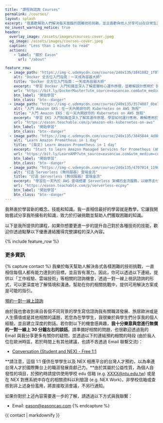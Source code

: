 ```yaml
---
title: "課程與諮詢 Courses"
permalink: /courses/
layout: splash
excerpt: "我喜歡幫助人們解決每天面臨的困難技術挑戰，並且喜歡與他人分享可以在日常生活中應用的實用技能，而不僅僅是理論。"
no_invest_warning_notice: true
header:
  overlay_image: /assets/images/courses-cover.jpeg
  og_image: /assets/images/courses-cover.jpeg
  caption: "Less than 1 minute to read"
  actions:
    - label: "關於 Eason"
      url: "/about"

feature_row:
  - image_path: "https://img-c.udemycdn.com/course/240x135/3841082_1f87.jpg"
    alt: "Docker 全方位入門指南：一天成為容器大師"
    title: "Docker 全方位入門指南：一天成為容器大師"
    excerpt: "學習 Docker 入門知識並深入了解底層核心運作原理，並瞭解設計應用於 Docker 的程式設計最佳實務，同時學會最佳化運行於 Docker 環境的設計，並且，在深入學習完成課程後，具備基礎 Troubleshooting (除錯)能力。"
    url: "https://bit.ly/DockerMaster?utm_source=easoncao.com&utm_medium=courses-page&utm_campaign=course_sale"
    btn_label: "開始學習"
    btn_class: "btn--danger"
  - image_path: "https://img-c.udemycdn.com/course/240x135/3574087_0be7.jpg"
    alt: "入門 Amazon EKS：在一天內開啟你的 Kubernetes on AWS 旅程"
    title: "入門 Amazon EKS：在一天內開啟你的 Kubernetes on AWS 旅程"
    excerpt: "學習 EKS 入門知識並深入了解其運作原理，學習如何運行應用、瞭解應用於 EKS 中的部署最佳實務，同時學會在 Amazon EKS 上使用 AWS Fargate 無伺服器技術 (Serverless) 運行你的容器化應用程式。"
    url: "https://eason.teachable.com/p/amazon-eks-kubernetes-on-aws"
    btn_label: "開始學習"
    btn_class: "btn--danger"
  - image_path: "https://img-c.udemycdn.com/course/240x135/3845844_4d0b.jpg"
    alt: "Learn Amazon Prometheus in 1 day"
    title: "(英文) Learn Amazon Prometheus in 1 day"
    excerpt: "Start to learn Amazon Managed Services for Prometheus (AMP) through real hands-on alone with practical AWS skills."
    url: "https://bit.ly/LearnAMP?utm_source=easoncao.com&utm_medium=courses-page&utm_campaign=course_sale"
    btn_label: "開始學習"
    btn_class: "btn--danger"
  - image_path: "https://img-c.udemycdn.com/course/240x135/4707014_1190.jpg"
    alt: "打造 Serverless (無伺服器) 雲端金流"
    title: "打造 Serverless (無伺服器) 雲端金流"
    excerpt: "學習在一天內於 AWS 雲端搭建 Serverless 架構的金流服務，以綠界支付為例 (ECPay)"
    url: "https://eason.teachable.com/p/serverless-ecpay"
    btn_label: "開始學習"
    btn_class: "btn--danger"
---
```


我熱衷於學習新的概念、技能和知識。我一直相信最好的學習就是教學，它讓我開始嘗試分享我所擁有的知識，致力於打破挑戰並幫助人們獲取困難的知識。

以下是我所提供的課程，如果你想要更進一步的提升自己對於各種技術的技能，歡迎你透過點擊以下優惠連結獲得完整課程的深入內容。

{% include feature_row %}

### 更多資訊

{% capture contact %}
我樂於每天幫助人解決各式各樣困難的技術挑戰，一直相信每個人都有能力達到的目標，並且皆有潛力。因此，你可以透過以下連結，提供以「工作經驗、雲端技術」等相關的諮詢機會，透過一對一線上視訊諮詢的形式，可以更深度地了解情境和溝通，幫助在你的相關挑戰中，提供可用解決方案或是可能的指引。

<a href="https://app.simplymeet.me/eason/45min" class="btn btn--x-large btn--inverse">預約一對一線上諮詢</a>

由於我也會收到來自各個不同背景的學生寫信諮詢我有關職涯發展、旅居歐洲或是人生價值或是其他相關的議題，若您為在學學生，我很樂於與學生們分享我的個人經驗，並且建立深度的對話。若你對以下的機會感興趣，**我十分樂意與您進行無償的一對一線上 30 分鐘左右的談話**。請準備好相關的問題，也很歡迎透過我的 Email 與我分享更多有關你的疑問，並透過以下的連結預約相關的時段 (由於我人位在歐洲時區，若於時間上有其他建議，也請不吝透過 Email 聯繫交流)：

- [Conversation (Student and NEX) - Free 1:1](https://app.simplymeet.me/eason/free)

**請注意，這個 1:1 僅供在學學生以及 NEX 相應平台的台灣人才預約，以為串連台灣人才於國際舞台上的職涯發展貢獻己力。**由於其屬於公益性質，為個人自發性的項目，於預約時請提供使用學校 edu 信箱 (e.g. XXXX@ntu.edu.tw) 或是在 NEX 對應系統中存在的相關資料以利驗證 (e.g. NEX Work)，非學校信箱或查核到非上述身份濫用，將直接取消會議，不另行通知。

如果你對於上述內容需要進一步的了解，請透過以下方式與我聯繫：
- Email: eason@easoncao.com
{% endcapture %}

<div class="notice--info">{{ contact | markdownify }}</div>

